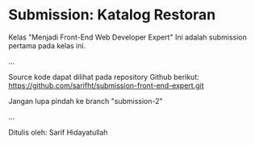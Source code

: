 # Submission: Katalog Restoran

Kelas "Menjadi Front-End Web Developer Expert"
Ini adalah submission pertama pada kelas ini.

...

Source kode dapat dilihat pada repository Github berikut:
https://github.com/sarifht/submission-front-end-expert.git

Jangan lupa pindah ke branch "submission-2"

...

Ditulis oleh: Sarif Hidayatullah
